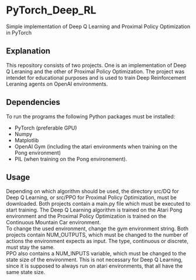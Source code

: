 # PyTorch_Deep_RL
Simple implementation of Deep Q Learning and Proximal Policy Optimization in PyTorch

##  Explanation
This repository consists of two projects. One is an implementation of Deep Q Leraning and the other of Proximal Policy Optimization.
The project was intendet for educational purposes and is used to train Deep Reinforcement Leraning agents on OpenAI environments.

##  Dependencies
To run the programs the following Python packages must be installed:
* PyTorch (preferable GPU)
* Numpy
* Matplotlib
* OpenAI Gym (including the atari environments when training on the Pong environment)
* PIL (when training on the Pong environement).

##  Usage
Depending on which algorithm should be used, the directory src/DQ for Deep Q Learning, or src/PPO for Proximal Policy Optimization, must be downloaded. Both projects contain a main.py file which must be executed to start training. The Deep Q Learning algorithm 
is trained on the Atari Pong environment and the Proximal Policy Optimization is trained on the Continuous Mountain Car environment.  
To change the used environment, change the gym environment string. Both projects contain NUM_OUTPUTS, which must be changed to the number of actions the environment expects as input. The type, continuous or discrete, must stay the same.   
PPO also contains a NUM_INPUTS variable, which must be changed to the state size of the environment. This is not necessary for Deep Q Learning, since it is supposed to always run on atari environments, that all have the same state size.
